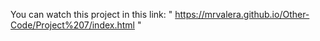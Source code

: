 You can watch this project in this link: " https://mrvalera.github.io/Other-Code/Project%207/index.html "
